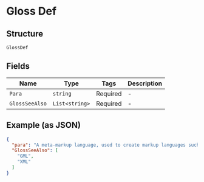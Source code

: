 
# Gloss Def

## Structure

`GlossDef`

## Fields

| Name | Type | Tags | Description |
|  --- | --- | --- | --- |
| `Para` | `string` | Required | - |
| `GlossSeeAlso` | `List<string>` | Required | - |

## Example (as JSON)

```json
{
  "para": "A meta-markup language, used to create markup languages such as DocBook.",
  "GlossSeeAlso": [
    "GML",
    "XML"
  ]
}
```

